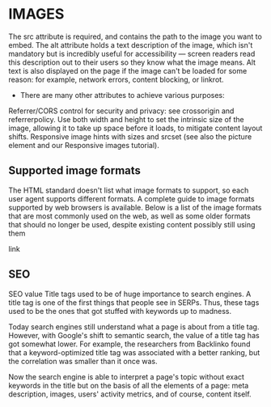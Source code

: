 # IMAGES

The src attribute is required, and contains the path to the image you want to embed. The alt attribute holds a text description of the image, which isn't mandatory but is incredibly useful for accessibility — screen readers read this description out to their users so they know what the image means. Alt text is also displayed on the page if the image can't be loaded for some reason: for example, network errors, content blocking, or linkrot.

* There are many other attributes to achieve various purposes:

Referrer/CORS control for security and privacy: see crossorigin and referrerpolicy. Use both width and height to set the intrinsic size of the image, allowing it to take up space before it loads, to mitigate content layout shifts. Responsive image hints with sizes and srcset (see also the picture element and our Responsive images tutorial).

## Supported image formats

The HTML standard doesn't list what image formats to support, so each user agent supports different formats. A complete guide to image formats supported by web browsers is available. Below is a list of the image formats that are most commonly used on the web, as well as some older formats that should no longer be used, despite existing content possibly still using them

link

## SEO

SEO value Title tags used to be of huge importance to search engines. A title tag is one of the first things that people see in SERPs. Thus, these tags used to be the ones that got stuffed with keywords up to madness.

Today search engines still understand what a page is about from a title tag. However, with Google's shift to semantic search, the value of a title tag has got somewhat lower. For example, the researchers from Backlinko found that a keyword-optimized title tag was associated with a better ranking, but the correlation was smaller than it once was.

Now the search engine is able to interpret a page's topic without exact keywords in the title but on the basis of all the elements of a page: meta description, images, users' activity metrics, and of course, content itself.